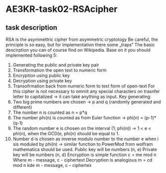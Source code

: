 # AE3KR-task02-RSAcipher

## task description

RSA is the asymmettric cipher from asymmetric cryptology
Be careful, the principle is so easy, but for implementation there some „traps“
The basic descirption you can of course find on Wikipedia. Base on it you should implemented 
following 5:
1. Generating the public and private key pair
2. Transformation the open text to numeric form
3. Encryption using public key
4. Decryption using private key
5. Transofrmation back from numeric form to text form of open-text
For this cipher is not necessary to ommit any special characters on trasnfer letter to capitalized -> it 
can také anything as input.
Key generating:
1. Two big prime numbers are chosen -> p and q (randomly generated and different)
2. The number n is counted as n = p*q
3. The number phi(n) is counted as from Euler function -> phi(n) = (p-1)*(q-1)
4. The random number e is chosen on the interval (1; phi(n)) -> 1 < e < phi(n), when the 
GCD(e, phi(n) should be equal to 1.
5. Number d is chosen as inverse modulo number to the number e when i sis moduled by 
phi(n) -> similar function to PowerMod from wolfram mathematica should be used.
Public key will be numbers (n, e)
Private key will be numbers (n, d)
Encryption is simple function c = me mod n
Where m - message, c - ciphertext
Decryption is analogious m = cd mod n
kde m - message, c – ciphertex
